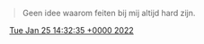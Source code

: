 > Geen idee waarom feiten bij mij altijd hard zijn\.

<img src="../../media/tweet.ico" width="12" /> [Tue Jan 25 14:32:35 +0000 2022](https://twitter.com/DromerDenker/status/1485983945263140869)